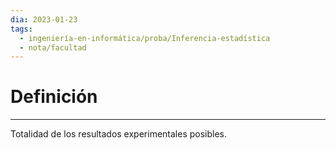 ```yaml
---
dia: 2023-01-23
tags:
  - ingeniería-en-informática/proba/Inferencia-estadística
  - nota/facultad
---
```

# Definición
---
Totalidad de los resultados experimentales posibles.